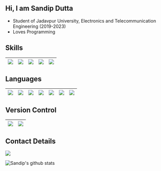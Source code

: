 ## Hi, I am Sandip Dutta
* Student of Jadavpur University, Electronics and Telecommunication Engineering (2019-2023)
* Loves Programming

## Skills
|<img src="https://img.shields.io/badge/PyTorch%20-%23EE4C2C.svg?&style=for-the-badge&logo=PyTorch&logoColor=white" />|<img src="https://img.shields.io/badge/Keras%20-%23D00000.svg?&style=for-the-badge&logo=Keras&logoColor=white"/>|<img src="https://img.shields.io/badge/TensorFlow%20-%23FF6F00.svg?&style=for-the-badge&logo=TensorFlow&logoColor=white" />|<img src="https://img.shields.io/badge/pandas%20-%23150458.svg?&style=for-the-badge&logo=pandas&logoColor=white" />|<img src="https://img.shields.io/badge/numpy%20-%23013243.svg?&style=for-the-badge&logo=numpy&logoColor=white" />|
|--- |--- | ---|--- |---|

## Languages
|<img src='https://img.shields.io/badge/python%20-%2314354C.svg?&style=for-the-badge&logo=python&logoColor=white'>  <!--Python Badge--> | <img src='https://img.shields.io/badge/c++%20-%2300599C.svg?&style=for-the-badge&logo=c%2B%2B&logoColor=white'>  <!-- Cpp Badge -->|<img src = 'https://img.shields.io/badge/c%20-%2300599C.svg?&style=for-the-badge&logo=c&logoColor=white'> <!--C Badge-->|<img src = 'https://img.shields.io/badge/r-%23276DC3.svg?&style=for-the-badge&logo=r&logoColor=white'> <!--R Badge-->|<img src="https://img.shields.io/badge/markdown-%23000000.svg?&style=for-the-badge&logo=markdown&logoColor=white"/> <!--markdown-->|<img src="https://img.shields.io/badge/shell_script%20-%23121011.svg?&style=for-the-badge&logo=gnu-bash&logoColor=white"/><!--shell-->|<img src="https://img.shields.io/badge/Jupyter%20-%23F37626.svg?&style=for-the-badge&logo=Jupyter&logoColor=white" /> <!--jupyter-->|
|:----:|:----:|:----:|:----:|:----:|:----:|:----:|

## Version Control

|<img src="https://img.shields.io/badge/git%20-%23F05033.svg?&style=for-the-badge&logo=git&logoColor=white"/> <!-- git--> | <img src="https://img.shields.io/badge/github%20-%23121011.svg?&style=for-the-badge&logo=github&logoColor=white"/> <!--github-->|
|----|----|

## Contact Details
<a href = 'https://www.linkedin.com/in/sandip-dutta-111100/'>
    <img src='https://img.shields.io/badge/linkedin-%230077B5.svg?&style=for-the-badge&logo=linkedin&logoColor=white'>                                              
</a><!--LinkedIn Button-->

![Sandip's github stats](https://github-readme-stats.vercel.app/api?username=Dutta-SD&show_icons=true&theme=tokyonight)

